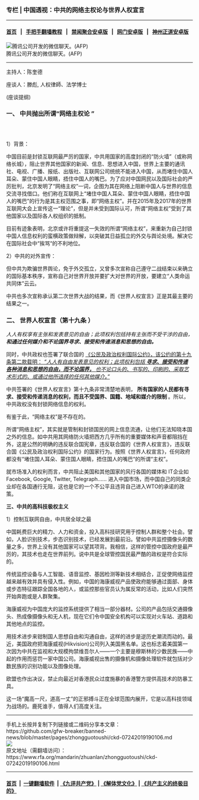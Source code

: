 ### 专栏 | 中国透视：中共的网络主权论与世界人权宣言
------------------------

#### [首页](https://github.com/gfw-breaker/banned-news/blob/master/README.md) &nbsp;&nbsp;|&nbsp;&nbsp; [手把手翻墙教程](https://github.com/gfw-breaker/guides/wiki) &nbsp;&nbsp;|&nbsp;&nbsp; [禁闻聚合安卓版](https://github.com/gfw-breaker/bn-android) &nbsp;&nbsp;|&nbsp;&nbsp; [网门安卓版](https://github.com/oGate2/oGate) &nbsp;&nbsp;|&nbsp;&nbsp; [神州正道安卓版](https://github.com/SzzdOgate/update) 



<div id="headerimg">
 <img alt="腾讯公司开发的微信聊天。(AFP)" src="https://www.rfa.org/mandarin/zhuanlan/zhongguotoushi/ckd-07242019190106.html/ckd728.jpg/image" title="腾讯公司开发的微信聊天。(AFP)"/>
 <div id="headerimgcontents">
  <div id="headerimgcaption">
   <span>
    腾讯公司开发的微信聊天。(AFP)
   </span>
   <!-- zoomattribute -->
  </div>
  <!-- headerimgcaption -->
 </div>
 <!-- headerimagecontents -->
</div>

<hr/>
<div id="storytext">
 <div>
  <div class="slot_header">
  </div>
 </div>
 <p>
  主持人：陈奎德
 </p>
 <p>
  座谈人：滕彪, 人权律師、法学博士
 </p>
 <p>
  (座谈提纲)
 </p>
 <h3>
  <b>
   一、
  </b>
  <b>
   中共抛出所谓“网络主权论
  </b>
  <b>
   ”
  </b>
 </h3>
 <h3>
  <b>
   <br/>
  </b>
 </h3>
 <p>
 </p>
 <p>
  1）背景：
 </p>
 <p>
  中国目前是封锁互联网最严厉的国家，中共用国家的高度封闭的“防火墙”（或称网络长城），阻止世界其他国家的新闻、信息、思想进入中国，世界上主要的通讯社、电视、广播、报纸、出版社、互联网公司统统不能进入中国，从而堵住中国人耳朵、蒙住中国人眼睛，捂住中国人的嘴巴。为了应对中国网民以及国际社会的严厉批判，北京发明了“网络主权”一词，企图为其在网络上阻断中国人与世界的信息交流寻找借口。他们称在互联网上“堵住中国人耳朵、蒙住中国人眼睛，捂住中国人的嘴巴”的行为是其主权范围之事，即“网络主权”。并在2015年及2017年的世界互联网大会上宣传这一“理论”，但是并未受到国际认可，所谓“网络主权”受到了其他国家以及国际各人权组织的抵制。
 </p>
 <p>
  目前有迹象表明，北京或许将重提这一失效的所谓“网络主权”，来重新为自己封锁中国人信息权利的蛮横政策做辩解，以突破其日益孤立的外交与舆论处境。解决它在国际社会中“挨骂“的不利地位。
 </p>
 <p>
 </p>
 <p>
  2）中共的对外宣传：
 </p>
 <p>
  但中共为欺骗世界舆论，免于外交孤立，又曾多次宣称自己遵守二战结束以来确立的国际基本秩序，宣称自己对世界开放并要扩大对世界的开放，要建立“人类命运共同体”云云。
 </p>
 <p>
  中共也多次宣称承认第二次世界大战的结果，而《世界人权宣言》正是其最主要的结果之一。
 </p>
 <h3>
  <b>
   二、
  </b>
  <b>
   世界人权宣言（第十九条
  </b>
  <b>
   ）
  </b>
  <b>
  </b>
 </h3>
 <p>
  <i>
   人人有权享有主张和发表意见的自由；此项权利包括持有主张而不受干涉的自由，
   <b>
    和通过任何媒介和不论国界寻求、接受和传递消息和思想的自由。
   </b>
  </i>
  <b>
   <i>
   </i>
  </b>
 </p>
 <p>
  同时，中共政权也签署了联合国的
  <a href="https://zh.wikipedia.org/zh/%E5%85%AC%E6%B0%91%E5%8F%8A%E6%94%BF%E6%B2%BB%E6%9D%83%E5%88%A9%E5%9B%BD%E9%99%85%E5%85%AC%E7%BA%A6">
   《公民及政治权利国际公约》，该公约的第十九条第二款载明：
   <i>
    “人人有自由发表意见的权利；此项权利包括
    <b>
     寻求、接受和传递各种消息和思想的自由，而不论国界，
    </b>
    也不论口头的、书写的、印刷的、采取艺术形式的、或通过他所选择的任何其他媒介。”
   </i>
  </a>
 </p>
 <p>
  中共签署的《世界人权宣言》第十九条非常清楚地表明，
  <b>
   所有国家的人民都有寻求、接受和传递消息的权利，而且不受国界、国籍、地域和媒介的限制
  </b>
  。所以，中共政权没有封锁网络信息的权利。
 </p>
 <p>
  有鉴于此，“网络主权”是不存在的。
 </p>
 <p>
  所谓“网络主权”，其实就是管制和封锁国民的网上信息流通，让他们无法知晓本国之外的信息。如中共用其网络防火墙把西方几乎所有的重要媒体和声音都阻挡在外，这是公然的明确的违反联合国宪章，违反联合国的《世界人权宣言》，违反联合国《公民及政治权利国际公约》的国家行为。按照《世界人权宣言》，任何政府都没有“堵住国人耳朵、蒙住国人眼睛，捂住国人的嘴巴“的所谓“主权”。
 </p>
 <p>
  就市场准入的权利而言，中共阻止美国和其他国家的风行各国的媒体和 IT企业如Facebook, Google, Twitter, Telegraph…… 进入中国市场，而中国自己的同类企业却在各国通行无阻，这也是它的一个不公平且违背自己进入WTO的承诺的政策。
 </p>
 <p>
  <b>
  </b>
 </p>
 <p>
  <b>
   三、中共的高科技极权主义
  </b>
 </p>
 <p>
  1）控制互联网自由，中共居全球之最
 </p>
 <p>
  中国耗费巨大的精力、人力和资金，投入高科技研究用于控制人群和整个社会。譬如，人脸识别技术，步态识别技术，已经发展到最前沿。譬如中共监控摄像头的数量之多，世界上没有其他国家可以望其项背。我相信，这样的管控中国政府是最严厉的，其技术也走在世界前列。说中共是全球管控国民最严酷的政权是符合实际的。
 </p>
 <p>
  传统监控设备与人工智能、语音监控、基因检测等新技术相结合，正促使网络监控越来越有效并具有侵入性。例如，中国的海康威视产品使政府能够通过面部、身体或步态特征跟踪全国各地的人，或监控那些官员认为属反常的活动，比如人们突然开始奔跑或是人群聚集。
 </p>
 <p>
  海康威视为中国庞大的监控系统提供了相当一部分器材。公司的产品包括交通摄像头、热成像摄像头和无人机，现在它们令中国安全机构可以实现对火车站、道路和其他地点的监控。
 </p>
 <p>
  用技术进步来钳制国人思想自由和沟通自由，这样的进步是逆历史潮流而动的。最近，美国政府把海康威视(Hikvision)公司列入美国黑名单。这也标志着美国第一次因为中共在监视和大规模拘禁维吾尔人——一个主要是穆斯林的少数民族——中起的作用而惩罚一家中国公司。海康威视出售的摄像机和摄像处理软件就包括对少数民族的识别功能以及图像处理。
 </p>
 <p>
  欧盟也作出决议，禁止向最近对香港民众过度施暴的香港警方提供高技术的防暴工具。
 </p>
 <p>
  这一场“魔高一尺，道高一丈”的正邪搏斗正在全球范围内展开，它是以高科技领域为战场的。鹿死谁手，值得人们高度关注。
 </p>
</div>

<hr/>
手机上长按并复制下列链接或二维码分享本文章：<br/>
https://github.com/gfw-breaker/banned-news/blob/master/pages/zhongguotoushi/ckd-07242019190106.md <br/>
<a href='https://github.com/gfw-breaker/banned-news/blob/master/pages/zhongguotoushi/ckd-07242019190106.md'><img src='https://github.com/gfw-breaker/banned-news/blob/master/pages/zhongguotoushi/ckd-07242019190106.md.png'/></a> <br/>
原文地址（需翻墙访问）：https://www.rfa.org/mandarin/zhuanlan/zhongguotoushi/ckd-07242019190106.html


------------------------
#### [首页](https://github.com/gfw-breaker/banned-news/blob/master/README.md) &nbsp;|&nbsp; [一键翻墙软件](https://github.com/gfw-breaker/nogfw/blob/master/README.md) &nbsp;| [《九评共产党》](https://github.com/gfw-breaker/9ping.md/blob/master/README.md#九评之一评共产党是什么) | [《解体党文化》](https://github.com/gfw-breaker/jtdwh.md/blob/master/README.md) | [《共产主义的终极目的》](https://github.com/gfw-breaker/gczydzjmd.md/blob/master/README.md)

